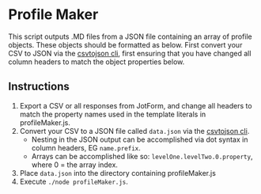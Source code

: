 # Profile Maker

This script outputs .MD files from a JSON file containing an array of profile objects. These objects should be formatted as below. First convert your CSV to JSON via the [csvtojson cli](https://github.com/Keyang/node-csvtojson), first ensuring that you have changed all column headers to match the object properties below.

## Instructions
1. Export a CSV or all responses from JotForm, and change all headers to match the property names used in the template literals in profileMaker.js.
2. Convert your CSV to a JSON file called `data.json` via the [csvtojson cli](https://github.com/Keyang/node-csvtojson).
    * Nesting in the JSON output can be accomplished via dot syntax in column headers, EG `name.prefix`.
    * Arrays can be accomplished like so: `levelOne.levelTwo.0.property`, where 0 = the array index.
3. Place `data.json` into the directory containing profileMaker.js
4. Execute `./node profileMaker.js`.
